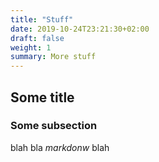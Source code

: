 ```yaml
---
title: "Stuff"
date: 2019-10-24T23:21:30+02:00
draft: false
weight: 1
summary: More stuff
---
```


## Some title

### Some subsection

blah bla *markdonw* blah
